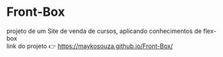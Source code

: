 # Front-Box

projeto de um Site de venda de cursos, aplicando conhecimentos de flex-box
<br>
link do projeto 👉 https://maykosouza.github.io/Front-Box/
